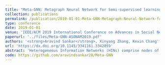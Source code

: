 ```yaml
---
title: "Meta-GNN: Metagraph Neural Network for Semi-supervised learning in Attributed Heterogeneous Information Networks"
collection: publications
permalink: /publication/2019-01-01-Meta-GNN-Metagraph-Neural-Network-for-Semi-supervised-learning-in-Attributed-Heterogeneous-Information-Networks
type: conference
date: 2019-01-01
venue: 'IEEE/ACM 2019 International Conference on Advances in Social Networks Analysis and Mining, ASONAM 2019, Vancouver, Canada, August 27-30, 2019'
paperurl: '../files/Meta-GNN-ASONAM2019.pdf'
authors: '<strong>Aravind Sankar</strong>, Xinyang Zhang, Kevin Chang'
url: 'https://dx.doi.org/10.1145/3341161.3342859'
abstract: 'Heterogeneous Information Networks (HINs) comprise nodes of different types inter-connected through diverse semantic relationships. In many real-world applications, nodes in information networks are often associated with additional attributes, resulting in Attributed HINs (or AHINs). In this paper, we study semi-supervised learning (SSL) on AHINs to classify nodes based on their structure, node types and attributes, given limited supervision. Recently, Graph Convolutional Networks (GCNs) have achieved impressive results in several graph-based SSL tasks. However, they operate on homogeneous networks, while being completely agnostic to the semantics of typed nodes and relationships in real-world HINs. In this paper, we seek to bridge the gap between semanticrich HINs and the neighborhood aggregation paradigm of graph neural networks, to generalize GCNs through metagraph semantics. We propose a novel metagraph convolution operation to extract features from local metagraph-structured neighborhoods, thus capturing semantic higher-order relationships in AHINs. Our proposed neural architecture Meta-GNN extracts features of diverse semantics by utilizing multiple metagraphs, and employs a novel metagraph-attention module to learn personalized metagraph preferences for each node. Our semi-supervised node classification experiments on multiple real-world AHIN datasets indicate significant performance gains of 6% Micro-F1 on average over state-of-the-art AHIN baselines. Visualizations on metagraph attention weights yield interpretable insights into their relative task-specific importance.'
code: https://github.com/aravindsankar28/Meta-GNN
---
```

